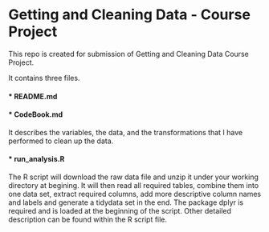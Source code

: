 # Getting and Cleaning Data - Course Project
This repo is created for submission of Getting and Cleaning Data Course Project. 

It contains three files. 
#### * README.md

#### * CodeBook.md
  It describes the variables, the data, and the transformations that I have performed to clean up the data.

#### * run_analysis.R 
  The R script will download the raw data file and unzip it under your working directory at begining.
  It will then read all required tables, combine them into one data set, extract required columns, add more descriptive column names and labels and generate a tidydata set 
  in the end. 
  The package dplyr is required and is loaded at the beginning of the script.
  Other detailed description can be found within the R script file. 
